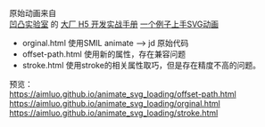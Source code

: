 原始动画来自<br>
[凹凸实验室](https://aotu.io/)
的
[大厂 H5 开发实战手册](https://juejin.im/book/5a7bfe595188257a7349b52a/section/5a8ed0256fb9a063485370cc)
[一个例子上手SVG动画](https://aotu.io/notes/2017/05/04/example-for-svg-animation/)
- orginal.html 使用SMIL animate  -->  jd 原始代码
- offset-path.html 使用新的属性，存在兼容问题
- stroke.html 使用stroke的相关属性取巧，但是存在精度不高的问题。

预览：  
https://aimluo.github.io/animate_svg_loading/offset-path.html  
https://aimluo.github.io/animate_svg_loading/orginal.html
https://aimluo.github.io/animate_svg_loading/stroke.html
